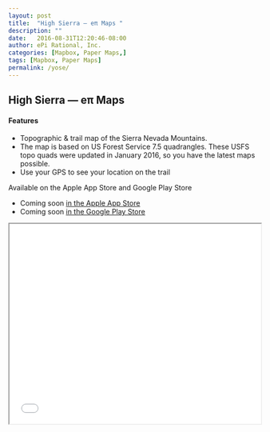 ```yaml
---
layout: post
title:  "High Sierra — eπ Maps "
description: ""
date:   2016-08-31T12:20:46-08:00
author: ePi Rational, Inc.
categories: [Mapbox, Paper Maps,]
tags: [Mapbox, Paper Maps]
permalink: /yose/
---
```


## High Sierra — eπ Maps

#### Features
* Topographic & trail map of the Sierra Nevada Mountains.
* The map is based on US Forest Service 7.5 quadrangles. These USFS topo quads were updated in January 2016, so you have the latest maps possible.
* Use your GPS to see your location on the trail

Available on the Apple App Store and Google Play Store

* Coming soon [in the Apple App Store][ios]
* Coming soon [in the Google Play Store][android]

<iframe width = "100%" height = "400" src="/yose/map">
  <p>Your browser does not support iframes.</p>
</iframe>

[ios]:      https://itunes.apple.com/us/developer/epi-rational-inc./id416401310
[android]:  https://play.google.com/store/apps/details?id=com.roblabs.papermaps.usfs.sierra

[tsg]:  http://www.timestampgenerator.com

